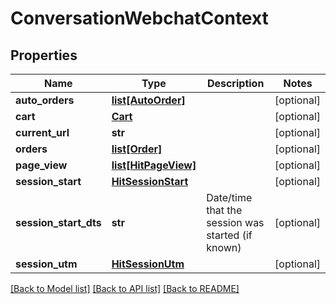 # ConversationWebchatContext

## Properties
Name | Type | Description | Notes
------------ | ------------- | ------------- | -------------
**auto_orders** | [**list[AutoOrder]**](AutoOrder.md) |  | [optional] 
**cart** | [**Cart**](Cart.md) |  | [optional] 
**current_url** | **str** |  | [optional] 
**orders** | [**list[Order]**](Order.md) |  | [optional] 
**page_view** | [**list[HitPageView]**](HitPageView.md) |  | [optional] 
**session_start** | [**HitSessionStart**](HitSessionStart.md) |  | [optional] 
**session_start_dts** | **str** | Date/time that the session was started (if known) | [optional] 
**session_utm** | [**HitSessionUtm**](HitSessionUtm.md) |  | [optional] 

[[Back to Model list]](../README.md#documentation-for-models) [[Back to API list]](../README.md#documentation-for-api-endpoints) [[Back to README]](../README.md)


